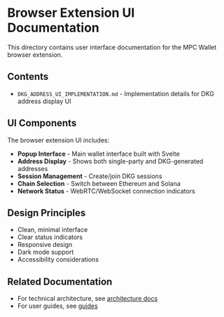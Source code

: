 # Browser Extension UI Documentation

This directory contains user interface documentation for the MPC Wallet browser extension.

## Contents

- `DKG_ADDRESS_UI_IMPLEMENTATION.md` - Implementation details for DKG address display UI

## UI Components

The browser extension UI includes:

- **Popup Interface** - Main wallet interface built with Svelte
- **Address Display** - Shows both single-party and DKG-generated addresses
- **Session Management** - Create/join DKG sessions
- **Chain Selection** - Switch between Ethereum and Solana
- **Network Status** - WebRTC/WebSocket connection indicators

## Design Principles

- Clean, minimal interface
- Clear status indicators
- Responsive design
- Dark mode support
- Accessibility considerations

## Related Documentation

- For technical architecture, see [architecture docs](../architecture/)
- For user guides, see [guides](../guides/)